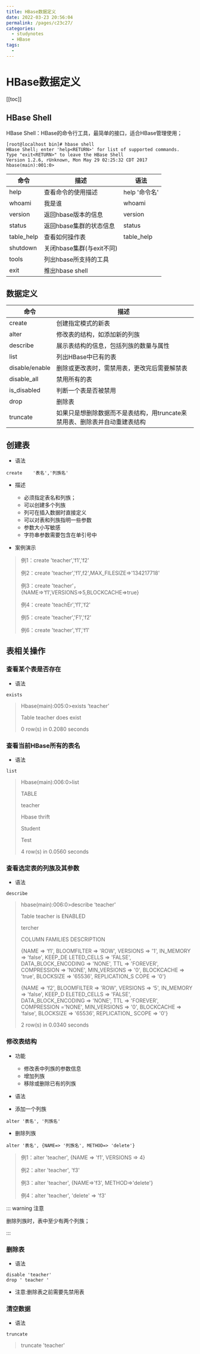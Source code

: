 ```yaml
---
title: HBase数据定义
date: 2022-03-23 20:56:04
permalink: /pages/c23c27/
categories:
  - studynotes
  - HBase
tags:
  - 
---
```

# HBase数据定义

[[toc]]

## HBase Shell

HBase Shell：HBase的命令行工具，最简单的接口，适合HBase管理使用； 

```shell
[root@localhost bin]# hbase shell
HBase Shell; enter 'help<RETURN>' for list of supported commands.
Type "exit<RETURN>" to leave the HBase Shell
Version 1.2.6, rUnknown, Mon May 29 02:25:32 CDT 2017
hbase(main):001:0>
```

| 命令       | 描述                      | 语法          |
| ---------- | ------------------------- | ------------- |
| help       | 查看命令的使用描述        | help '命令名' |
| whoami     | 我是谁                    | whoami        |
| version    | 返回hbase版本的信息       | version       |
| status     | 返回hbase集群的状态信息   | status        |
| table_help | 查看如何操作表            | table_help    |
| shutdown   | 关闭hbase集群(与exit不同) |               |
| tools      | 列出hbase所支持的工具     |               |
| exit       | 推出hbase shell           |               |

## 数据定义

| 命令           | 描述                                                         |
| -------------- | ------------------------------------------------------------ |
| create         | 创建指定模式的新表                                           |
| alter          | 修改表的结构，如添加新的列族                                 |
| describe       | 展示表结构的信息，包括列族的数量与属性                       |
| list           | 列出HBase中已有的表                                          |
| disable/enable | 删除或更改表时，需禁用表，更改完后需要解禁表                 |
| disable_all    | 禁用所有的表                                                 |
| is_disabled    | 判断一个表是否被禁用                                         |
| drop           | 删除表                                                       |
| truncate       | 如果只是想删除数据而不是表结构，用truncate来禁用表、删除表并自动重建表结构 |

## 创建表

+ 语法

```shell
create    '表名','列族名'
```

+ 描述
  + 必须指定表名和列族；
  + 可以创建多个列族
  + 列可在插入数据时直接定义
  + 可以对表和列族指明一些参数
  + 参数大小写敏感
  + 字符串参数需要包含在单引号中

+ 案例演示

> 例1：create 'teacher','f1','f2'
>
> 例2：create 'teacher','f1',f2',MAX_FILESIZE=>'134217718'
>
> 例3：create 'teacher'，{NAME=>‘f1’,VERSIONS=>5,BLOCKCACHE=>true}
>
> 例4：create 'teachEr','f1','f2'
>
> 例5：create 'teacher','F1','f2'
>
> 例6：create 'teacher',‘f1','f1'

## 表相关操作

### 查看某个表是否存在

+ 语法

```shell
exists
```

> Hbase(main):005:0>exists  ’teacher’
>
> Table teacher does exist
>
> 0 row(s) in 0.2080 seconds

### 查看当前HBase所有的表名

+ 语法

```shell
list
```

> Hbase(main):006:0>list
>
> TABLE
>
> teacher
>
> Hbase thrift
>
> Student
>
> Test
>
> 4 row(s) in 0.0560 seconds

### 查看选定表的列族及其参数

+ 语法

```shell
describe
```

> hbase(main):006:0>describe ‘teacher'
>
> Table teacher is ENABLED                                                               
>
> tercher                                                                                
>
> COLUMN FAMILIES DESCRIPTION                                                            
>
> {NAME => ‘f1', BLOOMFILTER => 'ROW', VERSIONS => '1', IN_MEMORY => 'false', KEEP_DE
> LETED_CELLS => 'FALSE', DATA_BLOCK_ENCODING => 'NONE', TTL => 'FOREVER', COMPRESSION =>
>  'NONE', MIN_VERSIONS => '0', BLOCKCACHE => 'true', BLOCKSIZE => '65536', REPLICATION_S
> COPE => '0'}                                                                           
>
> {NAME => ‘f2', BLOOMFILTER => 'ROW', VERSIONS => ‘5', IN_MEMORY => 'false', KEEP_D
> ELETED_CELLS => 'FALSE', DATA_BLOCK_ENCODING => 'NONE', TTL => 'FOREVER', COMPRESSION ='NONE', MIN_VERSIONS => '0', BLOCKCACHE => ‘false', BLOCKSIZE => '65536', REPLICATION_
> SCOPE => '0'}                                                                                      
>
> 2 row(s) in 0.0340 seconds

### 修改表结构

+ 功能
  + 修改表中列族的参数信息
  + 增加列族
  + 移除或删除已有的列族

+ 语法
+ 添加一个列族	

```shell
alter '表名', '列族名'
```

+ 删除列族

```shell
alter '表名', {NAME=> '列族名', METHOD=> 'delete'}
```

> 例1：alter 'teacher', {NAME => 'f1', VERSIONS => 4}
>
> 例2：alter  'teacher', 'f3'
>
> 例3：alter  'teacher', {NAME=>'f3', METHOD=>'delete'}
>
> 例4：alter  'teacher', 'delete' => 'f3'

::: warning 注意

删除列族时，表中至少有两个列族；

:::

### 删除表

+ 语法

```shell
disable 'teacher'
drop ' teacher '
```

+ 注意:删除表之前需要先禁用表

### 清空数据

+ 语法

```shell
truncate
```

> truncate 'teacher'

